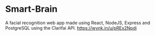 # Smart-Brain

A facial recognition web app made using React, NodeJS, Express and PostgreSQL using the Clarifai API. 
https://wynk.in/u/pREx2Npdj
